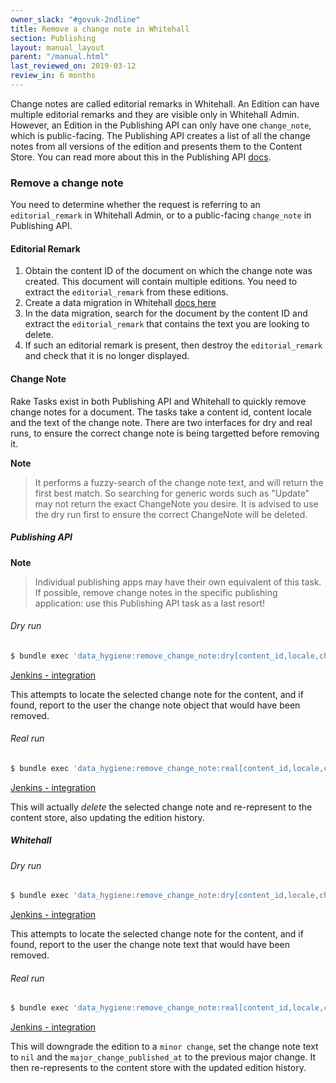 ```yaml
---
owner_slack: "#govuk-2ndline"
title: Remove a change note in Whitehall
section: Publishing
layout: manual_layout
parent: "/manual.html"
last_reviewed_on: 2019-03-12
review_in: 6 months
---
```


Change notes are called editorial remarks in Whitehall. An Edition can
have multiple editorial remarks and they are visible only in Whitehall
Admin. However, an Edition in the Publishing API can only have one `change_note`, which is public-facing. The Publishing API creates a list of all the change notes
from all versions of the edition and presents them to the Content Store.
You can read more about this in the Publishing API [docs](https://docs.publishing.service.gov.uk/apis/publishing-api/model.html#changenote).

### Remove a change note

You need to determine whether the request is referring to an `editorial_remark` in Whitehall Admin, or to a public-facing `change_note` in Publishing API.

#### Editorial Remark

1. Obtain the content ID of the document on which the change note was created.
This document will contain multiple editions. You need to extract the
`editorial_remark` from these editions.
1. Create a data migration in Whitehall [docs here](https://github.com/alphagov/whitehall/blob/19cd7d72de32454d532c195f35b027fa1b3ba6ac/db/data_migration/README.md)
1. In the data migration, search for the document by the content ID and
extract the `editorial_remark` that contains the text you are looking to delete.
1. If such an editorial remark is present, then destroy the `editorial_remark`
and check that it is no longer displayed.

#### Change Note

Rake Tasks exist in both Publishing API and Whitehall to quickly remove change notes for a document. The tasks take a content id, content locale and the text of the change note.
There are two interfaces for dry and real runs, to ensure the correct change note is being targetted before removing it.

**Note**
> It performs a fuzzy-search of the change note text, and will return the first best match. So searching for
> generic words such as "Update" may not return the exact ChangeNote you desire. It is advised to use the
> dry run first to ensure the correct ChangeNote will be deleted.

##### Publishing API

**Note**
> Individual publishing apps may have their own equivalent of this task. If possible, remove change notes in the
> specific publishing application: use this Publishing API task as a last resort!

###### Dry run

```bash
$ bundle exec 'data_hygiene:remove_change_note:dry[content_id,locale,change note text]'
```

[Jenkins - integration](https://deploy.integration.publishing.service.gov.uk/job/run-rake-task/parambuild/?delay=0sec&TARGET_APPLICATION=publishing-api&MACHINE_CLASS=publishing_api&RAKE_TASK=%27data_hygiene:remove_change_note:dry[CONTENT_ID,en,CHOSEN%20CHANGE%20NOTE%20TEXT]%27)

This attempts to locate the selected change note for the content, and if found, report to the user the change note object that would have been removed.

###### Real run

```bash
$ bundle exec 'data_hygiene:remove_change_note:real[content_id,locale,change note text]'
```

[Jenkins - integration](https://deploy.integration.publishing.service.gov.uk/job/run-rake-task/parambuild/?delay=0sec&TARGET_APPLICATION=publishing-api&MACHINE_CLASS=publishing_api&RAKE_TASK=%27data_hygiene:remove_change_note:real[CONTENT_ID,en,CHOSEN%20CHANGE%20NOTE%20TEXT]%27)

This will actually *delete* the selected change note and re-represent to the content store, also updating the edition history.

##### Whitehall

###### Dry run

```bash
$ bundle exec 'data_hygiene:remove_change_note:dry[content_id,locale,change note text]'
```

[Jenkins - integration](https://deploy.integration.publishing.service.gov.uk/job/run-rake-task/parambuild/?delay=0sec&TARGET_APPLICATION=whitehall&MACHINE_CLASS=whitehall_backend&RAKE_TASK=%27data_hygiene:remove_change_note:dry[CONTENT_ID,en,CHOSEN%20CHANGE%20NOTE%20TEXT]%27)

This attempts to locate the selected change note for the content, and if found, report to the user the change note text that would have been removed.

###### Real run

```bash
$ bundle exec 'data_hygiene:remove_change_note:real[content_id,locale,change note text]'
```

[Jenkins - integration](https://deploy.integration.publishing.service.gov.uk/job/run-rake-task/parambuild/?delay=0sec&TARGET_APPLICATION=whitehall&MACHINE_CLASS=whitehall_backend&RAKE_TASK=%27data_hygiene:remove_change_note:real[CONTENT_ID,en,CHOSEN%20CHANGE%20NOTE%20TEXT]%27)

This will downgrade the edition to a `minor change`, set the change note text to `nil` and the `major_change_published_at` to the previous major change. It then re-represents to the content store with the updated edition history.
